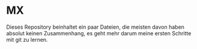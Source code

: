 # MX
Dieses Repository beinhaltet ein paar Dateien, die meisten davon haben absolut keinen Zusammenhang, es geht mehr darum meine ersten Schritte mit git zu lernen.
